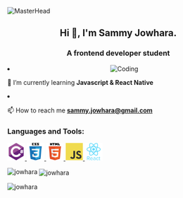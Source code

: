 ![MasterHead](https://www.technoloader.com/blog/wp-content/uploads/2020/09/hire-node.js-developers-1.gif)
<h2 align="center">Hi 👋, I'm Sammy Jowhara.</h2>
<h3 align="center">A frontend developer student</h3>
<img align="right" alt="Coding" width="270" src="https://cdn.dribbble.com/users/1162077/screenshots/3848914/programmer.gif"

- 🌱 I’m currently learning **Javascript & React Native**

- 📫 How to reach me **sammy.jowhara@gmail.com**

<p align="left"></p>

<h3 align="left">Languages and Tools:</h3>
<p align="left"> <a href="https://www.w3schools.com/cs/" target="_blank" rel="noreferrer"> <img src="https://raw.githubusercontent.com/devicons/devicon/master/icons/csharp/csharp-original.svg" alt="csharp" width="40" height="40"/> </a> <a href="https://www.w3schools.com/css/" target="_blank" rel="noreferrer"> <img src="https://raw.githubusercontent.com/devicons/devicon/master/icons/css3/css3-original-wordmark.svg" alt="css3" width="40" height="40"/> </a> <a href="https://www.w3.org/html/" target="_blank" rel="noreferrer"> <img src="https://raw.githubusercontent.com/devicons/devicon/master/icons/html5/html5-original-wordmark.svg" alt="html5" width="40" height="40"/> </a> <a href="https://developer.mozilla.org/en-US/docs/Web/JavaScript" target="_blank" rel="noreferrer"> <img src="https://raw.githubusercontent.com/devicons/devicon/master/icons/javascript/javascript-original.svg" alt="javascript" width="40" height="40"/> </a> <a href="https://reactjs.org/" target="_blank" rel="noreferrer"> <img src="https://raw.githubusercontent.com/devicons/devicon/master/icons/react/react-original-wordmark.svg" alt="react" width="40" height="40"/> </a> </p>

<p><img align="left" src="https://github-readme-stats.vercel.app/api/top-langs?username=jowhara&show_icons=true&locale=en&layout=compact" alt="jowhara" /></p>

<p>&nbsp;<img align="center" src="https://github-readme-stats.vercel.app/api?username=jowhara&show_icons=true&locale=en" alt="jowhara" /></p>

<p><img align="center" src="https://github-readme-streak-stats.herokuapp.com/?user=jowhara&" alt="jowhara" /></p>
